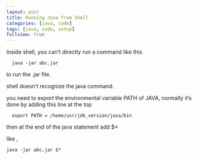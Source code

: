 ```yaml
---
layout: post
title: Running Java from Shell
categories: [java, code]
tags: [java, code, setup]
fullview: true
---
```


Inside shell, you can’t directly run a command like this

      java -jar abc.jar

to run the .jar file.

shell doesn’t recognize the java command.

you need to export the environmental variable PATH of JAVA, normally it’s done by adding this line at the top

      export PATH = /home/usr/jdk_version/java/bin

then at the end of the java statement add $*

like ,

    java -jar abc.jar $*
